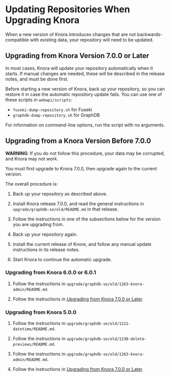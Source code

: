 <!---
 * Copyright © 2022 Swiss National Data and Service Center for the Humanities and/or DaSCH Service Platform contributors.
 * SPDX-License-Identifier: Apache-2.0
-->

# Updating Repositories When Upgrading Knora

When a new version of Knora introduces changes that are not backwards-compatible
with existing data, your repository will need to be updated.

## Upgrading from Knora Version 7.0.0 or Later

In most cases, Knora will update your repository automatically when it starts. If
manual changes are needed, these will be described in the release notes, and must be
done first.

Before starting a new version of Knora, back up your repository, so you can restore it
in case the automatic repository update fails. You can use one of these scripts
in `webapi/scripts`:

- `fuseki-dump-repository.sh` for Fuseki
- `graphdb-dump-repository.sh` for GraphDB


For information on command-line options, run the script with no arguments.

## Upgrading from a Knora Version Before 7.0.0

**WARNING**: If you do not follow this procedure, your data may be
corrupted, and Knora may not work.

You must first upgrade to Knora 7.0.0, then upgrade again to the current
version.

The overall procedure is:

1. Back up your repository as described above.

2. Install Knora release 7.0.0, and read the general instructions in
   `upgrade/graphdb-se/old/README.md` in that release.
   
3. Follow the instructions in one of the subsections below for the version you are
   upgrading from.
   
4. Back up your repository again.

5. Install the current release of Knore, and follow any manual update instructions
   in its release notes.
   
6. Start Knora to continue the automatic upgrade.

### Upgrading from Knora 6.0.0 or 6.0.1

1. Follow the instructions in `upgrade/graphdb-se/old/1263-knora-admin/README.md`.

2. Follow the instructions in
   [Upgrading from Knora 7.0.0 or Later](#upgrading-from-knora-7-0-0-or-later).

### Upgrading from Knora 5.0.0 

1. Follow the instructions in `upgrade/graphdb-se/old/1211-datetime/README.md`.

2. Follow the instructions in `upgrade/graphdb-se/old/1230-delete-previews/README.md`.

3. Follow the instructions in `upgrade/graphdb-se/old/1263-knora-admin/README.md`.

4. Follow the instructions in
   [Upgrading from Knora 7.0.0 or Later](#upgrading-from-knora-7-0-0-or-later).
